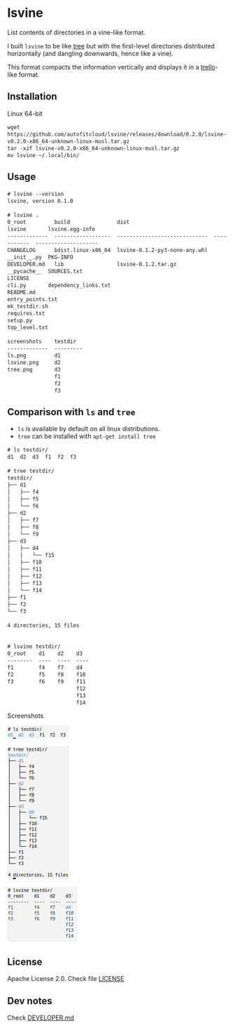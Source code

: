 # lsvine

List contents of directories in a vine-like format.

I built `lsvine` to be like [tree](https://en.wikipedia.org/wiki/Tree_(command)) but with the first-level directories distributed horizontally (and dangling downwards, hence like a vine).

This format compacts the information vertically and displays it in a [trello](https://trello.com/)-like format.


## Installation

Linux 64-bit

```
wget https://github.com/autofitcloud/lsvine/releases/download/0.2.0/lsvine-v0.2.0-x86_64-unknown-linux-musl.tar.gz
tar -xzf lsvine-v0.2.0-x86_64-unknown-linux-musl.tar.gz
mv lsvine ~/.local/bin/
```


## Usage

```
# lsvine --version
lsvine, version 0.1.0

# lsvine .
0_root         build               dist                           lsvine       lsvine.egg-info
-------------  ------------------  -----------------------------  -----------  --------------------
CHANGELOG      bdist.linux-x86_64  lsvine-0.1.2-py3-none-any.whl  __init__.py  PKG-INFO
DEVELOPER.md   lib                 lsvine-0.1.2.tar.gz            __pycache__  SOURCES.txt
LICENSE                                                           cli.py       dependency_links.txt
README.md                                                                      entry_points.txt
mk_testdir.sh                                                                  requires.txt
setup.py                                                                       top_level.txt

screenshots    testdir
-------------  ---------
ls.png         d1
lsvine.png     d2
tree.png       d3
               f1
               f2
               f3

```


## Comparison with `ls` and `tree`

- `ls` is available by default on all linux distributions.
- `tree` can be installed with `apt-get install tree`

```
# ls testdir/
d1  d2  d3  f1  f2  f3

# tree testdir/
testdir/
├── d1
│   ├── f4
│   ├── f5
│   └── f6
├── d2
│   ├── f7
│   ├── f8
│   └── f9
├── d3
│   ├── d4
│   │   └── f15
│   ├── f10
│   ├── f11
│   ├── f12
│   ├── f13
│   └── f14
├── f1
├── f2
└── f3

4 directories, 15 files


# lsvine testdir/
0_root    d1    d2    d3
--------  ----  ----  ----
f1        f4    f7    d4
f2        f5    f8    f10
f3        f6    f9    f11
                      f12
                      f13
                      f14

```

Screenshots

![](screenshots/ls.png?raw=true)

![](screenshots/tree.png?raw=true)

![](screenshots/lsvine.png?raw=true)



## License

Apache License 2.0. Check file [LICENSE](LICENSE)



## Dev notes

Check [DEVELOPER.md](DEVELOPER.md)
